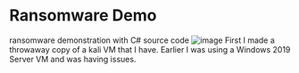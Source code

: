 # Ransomware Demo
ransomware demonstration with C# source code
![image](https://github.com/arbtek/ransomwaredemo/assets/7477226/d4f35af8-904f-4b56-8045-c786b5ca70f0)
First I made a throwaway copy of a kali VM that I have. Earlier I was using a Windows 2019 Server VM and was having issues.
